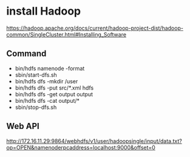 # install Hadoop

https://hadoop.apache.org/docs/current/hadoop-project-dist/hadoop-common/SingleCluster.html#Installing_Software

## Command
- bin/hdfs namenode -format
- sbin/start-dfs.sh
- bin/hdfs dfs -mkdir /user
- bin/hdfs dfs -put src/*.xml hdfs
- bin/hdfs dfs -get output output
- bin/hdfs dfs -cat output/*
- sbin/stop-dfs.sh

## Web API
http://172.16.11.29:9864/webhdfs/v1/user/hadoopsingle/input/data.txt?op=OPEN&namenoderpcaddress=localhost:9000&offset=0
